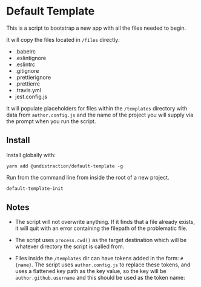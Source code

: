# Default Template

This is a script to bootstrap a new app with all the files needed to begin.

It will copy the files located in `/files` directly:

* .babelrc
* .eslintignore
* .eslintrc
* .gitignore
* .prettierignore
* .prettierrc
* .travis.yml
* jest.config.js

It will populate placeholders for files within the `/templates` directory with data from `author.config.js` and the name of the project you will supply via the prompt when you run the script.

## Install

Install globally with:

```
yarn add @undistraction/default-template -g
```

Run from the command line from inside the root of a new project.

```sh
default-template-init
```

## Notes

* The script will not overwrite anything. If it finds that a file already exists, it will quit with an error containing the filepath of the problematic file.

* The script uses `process.cwd()` as the target destination which will be whatever directory the script is called from.

* Files inside the `/templates` dir can have tokens added in the form: `#{name}`. The script uses `author.config.js` to replace these tokens, and uses a flattened key path as the key value, so the key will be `author.github.username` and this should be used as the token name:
